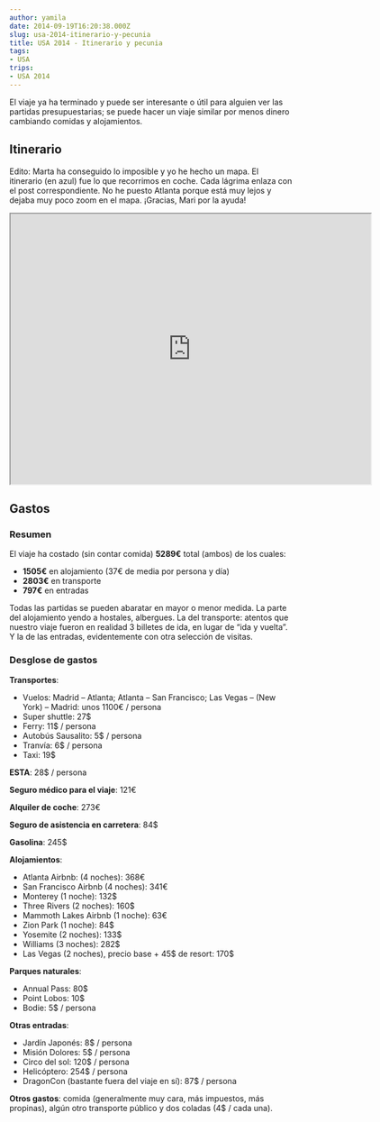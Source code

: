 ```yaml
---
author: yamila
date: 2014-09-19T16:20:38.000Z
slug: usa-2014-itinerario-y-pecunia
title: USA 2014 - Itinerario y pecunia
tags:
- USA
trips:
- USA 2014
---
```



El viaje ya ha terminado y puede ser interesante o útil para alguien ver las partidas presupuestarias; se puede hacer un viaje similar por menos dinero cambiando comidas y alojamientos.


## Itinerario

Edito: Marta ha conseguido lo imposible y yo he hecho un mapa. El itinerario (en azul) fue lo que recorrimos en coche. Cada lágrima enlaza con el post correspondiente. No he puesto Atlanta porque está muy lejos y dejaba muy poco zoom en el mapa. ¡Gracias, Mari por la ayuda!
<iframe height="480" src="https://mapsengine.google.com/map/u/0/embed?mid=zDdLex6w5VzM.kGG-iwz5i0Zg" width="640"></iframe>

## Gastos

### Resumen

El viaje ha costado (sin contar comida) **5289€** total (ambos) de los cuales:

- **1505€** en alojamiento (37€ de media por persona y día)
- **2803€** en transporte
- **797€** en entradas

Todas las partidas se pueden abaratar en mayor o menor medida. La parte del alojamiento yendo a hostales, albergues. La del transporte: atentos que nuestro viaje fueron en realidad 3 billetes de ida, en lugar de “ida y vuelta”. Y la de las entradas, evidentemente con otra selección de visitas.

### Desglose de gastos

**Transportes**:

- Vuelos: Madrid – Atlanta; Atlanta – San Francisco; Las Vegas – (New York) – Madrid: unos 1100€ / persona
- Super shuttle: 27$
- Ferry: 11$ / persona
- Autobús Sausalito: 5$ / persona
- Tranvía: 6$ / persona
- Taxi: 19$

**ESTA**: 28$ / persona

**Seguro médico para el viaje**: 121€

**Alquiler de coche**: 273€

**Seguro de asistencia en carretera**: 84$

**Gasolina**: 245$

**Alojamientos**:

- Atlanta Airbnb: (4 noches): 368€
- San Francisco Airbnb (4 noches): 341€
- Monterey (1 noche): 132$
- Three Rivers (2 noches): 160$
- Mammoth Lakes Airbnb (1 noche): 63€
- Zion Park (1 noche): 84$
- Yosemite (2 noches): 133$
- Williams (3 noches): 282$
- Las Vegas (2 noches), precio base + 45$ de resort: 170$

**Parques naturales**:

- Annual Pass: 80$
- Point Lobos: 10$
- Bodie: 5$ / persona

**Otras entradas**:

- Jardín Japonés: 8$ / persona
- Misión Dolores: 5$ / persona
- Circo del sol: 120$ / persona
- Helicóptero: 254$ / persona
- DragonCon (bastante fuera del viaje en sí): 87$ / persona

**Otros gastos**: comida (generalmente muy cara, más impuestos, más propinas), algún otro transporte público y dos coladas (4$ / cada una).

